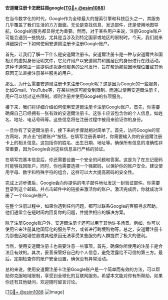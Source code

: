**安道爾注册卡怎麽註冊google[[TG💪+ @esim1088](https://t.me/s/esim1088)]**

在当今数字化的时代，Google作为全球最大的搜索引擎和科技巨头之一，其服务几乎覆盖了我们生活的方方面面。无论是查找信息、发送邮件，还是使用地图导航，Google的服务都显得尤为重要。然而，对于某些用户来说，注册Google账户可能会遇到一些挑战，尤其是当涉及到特定国家或地区的限制时。今天，我们就来详细探讨一下如何使用安道爾注册卡注册Google账户。

首先，让我们了解一下什么是安道爾注册卡。安道爾注册卡是一种与安道爾共和国相关的虚拟身份证明文件，它允许用户以安道爾共和国居民的身份进行在线活动。这种卡通常由一些提供虚拟身份服务的公司发行，旨在帮助那些因地理位置或其他原因无法直接注册某些服务的用户。

那么，为什么需要安道爾注册卡来注册Google呢？这是因为Google的一些服务，比如Gmail、YouTube等，在某些地区可能受到限制。而通过使用安道爾注册卡，用户可以绕过这些限制，顺利注册并使用Google的各项服务。

接下来，我们将详细介绍如何使用安道爾注册卡注册Google账户。首先，你需要确保自己已经拥有一张有效的安道爾注册卡。这张卡应该包含你的个人信息，如姓名、地址、电话号码等。这些信息将在注册过程中被用来验证你的身份。

一旦你有了安道爾注册卡，接下来的步骤就相对简单了。首先，访问Google的官方网站，并点击“创建账户”按钮。在填写注册表单时，你需要输入你的安道爾注册卡上的相关信息。这包括你的姓名、出生日期、地址等。确保所有信息的准确性非常重要，因为Google会对这些信息进行严格的验证。

在填写完基本信息后，你还需要设置一个安全的问题和答案。这是为了在忘记密码时能够找回账户。同时，你也需要选择一个强密码，以保护你的账户安全。建议使用字母、数字和特殊字符的组合，这样可以大大提高密码的安全性。

完成上述步骤后，Google会向你提供的电子邮件地址发送一封验证邮件。你需要登录到这个邮箱，并点击邮件中的链接来激活你的账户。激活完成后，你就成功注册了一个Google账户。

在整个注册过程中，如果你遇到任何问题，都可以联系Google的客服寻求帮助。他们通常会在短时间内回复你的问题，并提供相应的解决方案。

除了注册Google账户外，安道爾注册卡还可以用于其他许多场景。例如，你可以使用它来注册其他国际化的服务平台，或者进行跨境购物等。总之，安道爾注册卡为那些因地理位置或其他原因无法享受某些服务的人群提供了极大的便利。

当然，使用安道爾注册卡也需要注意一些事项。首先，确保你所使用的注册卡是合法且有效的。其次，妥善保管好自己的个人信息，避免泄露给不可信的第三方。最后，定期检查你的账户安全设置，确保没有异常活动。

总的来说，使用安道爾注册卡注册Google账户是一个简单而有效的方法，可以帮助你克服地域限制，享受到全球化的互联网服务。希望本文能对你有所帮助，如果你还有其他疑问，欢迎随时留言讨论。

[[TG💪+ @esim1088](https://t.me/s/esim1088) ![Image](https://i.postimg.cc/4NQfJmqS/Snipaste-2025-05-13-00-14-12.png)]